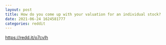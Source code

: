 ```yaml
--- 
layout: post 
title: How do you come up with your valuation for an individual stock? 
date: 2021-06-24 1624581777 
categories: reddit 
--- 
```

https://redd.it/o7cvlh